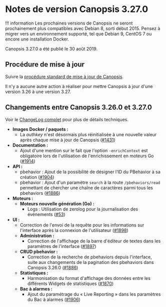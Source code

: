 # Notes de version Canopsis 3.27.0

!!! information
    Les prochaines versions de Canopsis ne seront prochainement plus compatibles avec Debian 8, sorti début 2015. Pensez à migrer vers un environnement supporté, tel que Debian 9, CentOS 7 ou encore une installation Docker.

Canopsis 3.27.0 a été publié le 30 août 2019.

## Procédure de mise à jour

Suivre la [procédure standard de mise à jour de Canopsis](../guide-administration/mise-a-jour/index.md).

Il n'y a aucune autre action à réaliser pour mettre Canopsis à jour d'une version 3.26 à une version 3.27.

## Changements entre Canopsis 3.26.0 et 3.27.0

Voir le [ChangeLog complet](https://git.canopsis.net/canopsis/canopsis/blob/develop/CHANGELOG.md) pour plus de détails techniques.

*  **Images Docker / paquets :**
    *  La *authkey* n'est désormais plus réinitialisée à une nouvelle valeur après chaque mise à jour de Canopsis ([#1431](https://git.canopsis.net/canopsis/canopsis/issues/1431))
*  **Documentation :**
    *  Ajout d'une mention sur le fait que l'option `-enrichContext` est obligatoire lors de l'utilisation de l'enrichissement en moteurs Go ([#1914](https://git.canopsis.net/canopsis/canopsis/issues/1914))
*  **API :**
    *  pbehavior : Ajout de la possibilité de désigner l’ID du PBehavior à sa création ([#1904](https://git.canopsis.net/canopsis/canopsis/issues/1904))
    *  pbehavior : Ajout d'un paramètre `search` à la route `/pbehaviors/read` permettant de chercher une chaîne de caractères parmi tous les pbehaviors ([#1886](https://git.canopsis.net/canopsis/canopsis/issues/1886))
*  **Moteurs :**
    *  **Moteurs nouvelle génération (Go) :**
        *  Logs : Utilisation de zerolog pour la journalisation des événements ([#53](https://git.canopsis.net/canopsis/go-revolution/issues/53))
*  **UI :**
    * Correction de l'envoi de la requête pour les informations sur l'interface après la connexion de l'utilisateur ([#1898](https://git.canopsis.net/canopsis/canopsis/issues/1898))
    *  **Administration :**
        * Correction de l'affichage de la barre d'éditeur de textes dans les paramètres de l'interface ([#1897](https://git.canopsis.net/canopsis/canopsis/issues/1897))
    *  **CRUD pbehavior :**
        *  Correction de la recherche de pbehaviors depuis l'interface, suite aux changements de la pagination des pbehaviors dans Canopsis 3.26.0 ([#1886](https://git.canopsis.net/canopsis/canopsis/issues/1886))
    *  **Statistiques :**
        *  Harmonisation du format d'affichage des données entre les différents Widgets de statistiques ([#1870](https://git.canopsis.net/canopsis/canopsis/issues/1870))
    *  **Bac à alarmes :**
        *  Ajout du paramétrage du « Live Reporting » dans les paramètres du Bac à alarmes ([#1906](https://git.canopsis.net/canopsis/canopsis/issues/1906))
